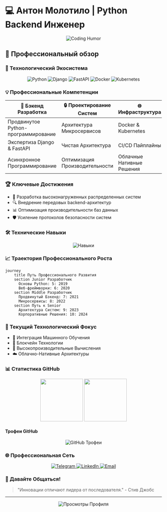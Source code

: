 # 💻 Антон Молотило | Python Backend Инженер

<div align="center">
  <img src="https://readme-typing-svg.herokuapp.com?font=Fira+Code&weight=500&size=19&duration=3000&pause=500&color=00F7F7&center=true&width=650&lines=%D0%9F%D1%80%D0%B5%D0%B2%D1%80%D0%B0%D1%89%D0%B0%D1%8E+%D0%BA%D0%BE%D1%84%D0%B5+%D0%B2+%D0%BA%D0%BE%D0%B4+%F0%9F%92%BB;%D0%97%D0%BD%D0%B0%D1%8E+%D0%B1%D0%BE%D0%BB%D1%8C%D1%88%D0%B5%2C+%D1%87%D0%B5%D0%BC+Stack+Overflow+%F0%9F%A7%A0;Python+%7C+Django+%7C+%D0%90%D1%80%D1%85%D0%B8%D1%82%D0%B5%D0%BA%D1%82%D0%BE%D1%80+%D0%BD%D0%B5%D0%B2%D0%BE%D0%B7%D0%BC%D0%BE%D0%B6%D0%BD%D0%BE%D0%B3%D0%BE+%F0%9F%93%A1;%D0%A7%D0%B8%D0%BD%D1%8E+%D0%B1%D0%B0%D0%B3%D0%B8+%D0%B1%D1%8B%D1%81%D1%82%D1%80%D0%B5%D0%B5%2C+%D1%87%D0%B5%D0%BC+%D0%BE%D0%BD%D0%B8+%D1%83%D1%81%D0%BF%D0%B5%D0%B2%D0%B0%D1%8E%D1%82+%D0%BF%D0%BE%D1%8F%D0%B2%D0%B8%D1%82%D1%8C%D1%81%D1%8F+%F0%9F%92%A5;%D0%9C%D0%BE%D0%B9+%D0%BA%D0%BE%D0%B4+%3D+%D0%9C%D0%B0%D0%B3%D0%B8%D1%8F+%2B+%D0%9B%D0%BE%D0%B3%D0%B8%D0%BA%D0%B0+%F0%9F%94%AE;%D0%A2%D0%B0%D0%BC%2C+%D0%B3%D0%B4%D0%B5+%D0%B4%D1%80%D1%83%D0%B3%D0%B8%D0%B5+%D0%B2%D0%B8%D0%B4%D1%8F%D1%82+%D0%B1%D0%B0%D0%B3%2C+%D1%8F+%D0%B2%D0%B8%D0%B6%D1%83+%D0%B2%D0%BE%D0%B7%D0%BC%D0%BE%D0%B6%D0%BD%D0%BE%D1%81%D1%82%D1%8C+%F0%9F%92%A1;%D0%9A%D0%BE%D0%B4+-+%D0%BC%D0%BE%D1%8F+%D1%81%D1%82%D0%B8%D1%85%D0%B8%D1%8F%2C+%D1%81%D0%B5%D1%80%D0%B2%D0%B5%D1%80%D1%8B+-+%D0%BC%D0%BE%D0%B9+%D0%B4%D0%BE%D0%BC+%F0%9F%8C%90;%D0%9C%D0%B8%D0%BA%D1%80%D0%BE%D1%81%D0%B5%D1%80%D0%B2%D0%B8%D1%81%D1%8B+%D0%BF%D0%BE%D0%B4%D1%87%D0%B8%D0%BD%D1%8F%D1%8E%D1%82%D1%81%D1%8F+%D1%82%D0%BE%D0%BB%D1%8C%D0%BA%D0%BE+%D0%BC%D0%BD%D0%B5+%F0%9F%A4%AD;Debugging+-+%D0%BC%D0%BE%D0%B5+%D0%B2%D1%82%D0%BE%D1%80%D0%BE%D0%B5+%D0%B8%D0%BC%D1%8F+%F0%9F%92%BB;%D0%9F%D1%80%D0%B5%D0%B2%D1%80%D0%B0%D1%89%D0%B0%D1%8E+%D1%81%D0%BB%D0%BE%D0%B6%D0%BD%D0%BE%D1%81%D1%82%D1%8C+%D0%B2+%D0%BF%D1%80%D0%BE%D1%81%D1%82%D0%BE%D1%82%D1%83+%F0%9F%A7%A9" alt="Coding Humor" />
</div>

## 🌟 Профессиональный обзор

### 🔬 Технологический Экосистема
<div align="center">
  <img alt="Python" src="https://img.shields.io/badge/Python-3.9+-3776AB?style=for-the-badge&logo=python&logoColor=white"/>
  <img alt="Django" src="https://img.shields.io/badge/Django-3.2+-092E20?style=for-the-badge&logo=django&logoColor=white"/>
  <img alt="FastAPI" src="https://img.shields.io/badge/FastAPI-0.68+-009688?style=for-the-badge&logo=fastapi&logoColor=white"/>
  <img alt="Docker" src="https://img.shields.io/badge/Docker-20.10+-2496ED?style=for-the-badge&logo=docker&logoColor=white"/>
  <img alt="Kubernetes" src="https://img.shields.io/badge/Kubernetes-1.21+-326CE5?style=for-the-badge&logo=kubernetes&logoColor=white"/>
</div>

### 💡 Профессиональные Компетенции
| 🚀 Бэкенд Разработка | 🔒 Проектирование Систем | 🌐 Инфраструктура |
|------------------------|--------------------------|-------------------|
| Продвинутое Python-программирование | Архитектура Микросервисов | Docker & Kubernetes |
| Экспертиза Django & FastAPI | Чистая Архитектура | CI/CD Пайплайны |
| Асинхронное Программирование | Оптимизация Производительности | Облачные Нативные Решения |

### 🏆 Ключевые Достижения
- 🌈 Разработка высоконагруженных распределенных систем
- 🔍 Внедрение передовых backend-архитектур
- 📊 Оптимизация производительности баз данных
- 🛡️ Усиление протоколов безопасности систем

### 🛠 Технические Навыки
<div align="center">
  <img src="https://skillicons.dev/icons?i=python,django,fastapi,postgres,mysql,docker,kubernetes,git,github,gitlab,linux,aws,gcp" alt="Навыки" />
</div>

### 📈 Траектория Профессионального Роста
```mermaid
journey
    title Путь Профессионального Развития
    section Junior Разработчик
      Основы Python: 5: 2019
      Веб-фреймворки: 6: 2020
    section Middle Разработчик
      Продвинутый Бэкенд: 7: 2021
      Микросервисы: 8: 2022
    section Путь к Senior
      Архитектура Систем: 9: 2023
      Корпоративные Решения: 10: 2024
```

### 🔬 Текущий Технологический Фокус
- 🤖 Интеграция Машинного Обучения
- 🔗 Блокчейн Технологии
- 🚀 Высокопроизводительные Вычисления
- ☁️ Облачно-Нативные Архитектуры

### 📊 Статистика GitHub

<div align="center">
  <img height="137px" src="https://github-readme-stats.vercel.app/api?username=spbmolot&hide_title=true&hide_border=true&show_icons=true&include_all_commits=true&count_private=true&line_height=21&theme=dracula" />
  <img height="137px" src="https://github-readme-stats.vercel.app/api/top-langs/?username=spbmolot&hide_title=true&hide_border=true&layout=compact&langs_count=8&theme=dracula" />
</div>

#### Трофеи GitHub
<div align="center">
  <img src="https://github-profile-trophy.vercel.app/?username=spbmolot&theme=radical&column=7&margin-w=15&margin-h=15" alt="GitHub Трофеи"/>
</div>

### 🌐 Профессиональная Сеть
<div align="center">
  <a href="https://t.me/tonymolotilo" target="_blank">
    <img alt="Telegram" src="https://img.shields.io/badge/Telegram-Профессиональный-2CA5E0?style=for-the-badge&logo=telegram&logoColor=white"/>
  </a>
  <a href="https://www.linkedin.com/in/anton-molotilo-7b0571266/" target="_blank">
    <img alt="LinkedIn" src="https://img.shields.io/badge/LinkedIn-Профессиональный-0A66C2?style=for-the-badge&logo=linkedin&logoColor=white"/>
  </a>
  <a href="mailto:spbmolot@mail.ru">
    <img alt="Email" src="https://img.shields.io/badge/Email-Связь-D14836?style=for-the-badge&logo=gmail&logoColor=white"/>
  </a>
</div>

### 💬 Давайте Общаться!
> "Инновации отличают лидера от последователя." - Стив Джобс

---

<div align="center">
  <img src="https://komarev.com/ghpvc/?username=spbmolot&style=flat-square&color=blue" alt="Просмотры Профиля"/>
</div>
